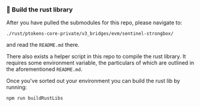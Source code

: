 ### :wrench: Build the rust library

After you have pulled the submodules for this repo, please navigate to:

```
./rust/ptokens-core-private/v3_bridges/evm/sentinel-strongbox/
```

and read the `README.md` there.

There also exists a helper script in this repo to compile the rust library. It requires some environment variable, the particulars of which are outlined in the aforementioned `README.md`.

Once you've sorted out your environment you can build the rust lib by running:

```
npm run buildRustLibs
```
